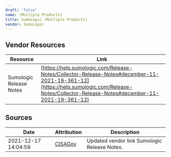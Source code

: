 ```yaml
---
draft: 'false'
name: (Multiple Products)
title: SumoLogic (Multiple Products)
vendor: SumoLogic
---
```


## Vendor Resources
| Resource | Link |
| --- | --- |
| Sumologic Release Notes | [https://help.sumologic.com/Release-Notes/Collector-Release-Notes#december-11-2021-19-361-12](https://help.sumologic.com/Release-Notes/Collector-Release-Notes#december-11-2021-19-361-12) |



## Sources
| Date | Attribution | Description |
| --- | --- | --- |
| 2021-12-17 14:04:59 | [CISAGov](https://raw.githubusercontent.com/cisagov/log4j-affected-db/develop/README.md) | Updated vendor link Sumologic Release Notes.  |
